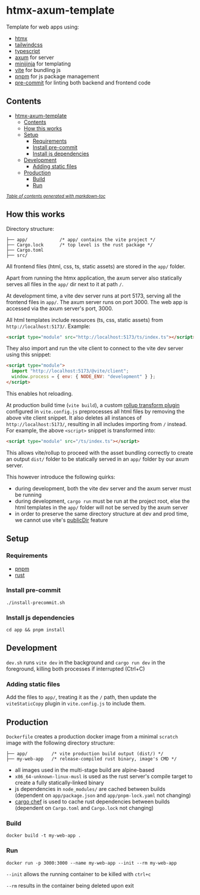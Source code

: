 # htmx-axum-template

Template for web apps using:

- [htmx](https://htmx.org)
- [tailwindcss](https://tailwindcss.com/)
- [typescript](https://www.typescriptlang.org/)
- [axum](https://github.com/tokio-rs/axum) for server
- [minijinja](https://github.com/mitsuhiko/minijinja) for templating
- [vite](https://vitejs.dev/) for bundling js
- [pnpm](https://pnpm.io/) for js package management
- [pre-commit](https://pre-commit.com/) for linting both backend and frontend code

## Contents

- [htmx-axum-template](#htmx-axum-template)
  - [Contents](#contents)
  - [How this works](#how-this-works)
  - [Setup](#setup)
    - [Requirements](#requirements)
    - [Install pre-commit](#install-pre-commit)
    - [Install js dependencies](#install-js-dependencies)
  - [Development](#development)
    - [Adding static files](#adding-static-files)
  - [Production](#production)
    - [Build](#build)
    - [Run](#run)

<small><i><a href='http://ecotrust-canada.github.io/markdown-toc/'>Table of contents generated with markdown-toc</a></i></small>

## How this works

Directory structure:

```
├── app/            /* app/ contains the vite project */
├── Cargo.lock      /* top level is the rust package */
├── Cargo.toml
├── src/
```

All frontend files (html, css, ts, static assets) are stored in the `app/` folder.

Apart from running the htmx application, the axum server also statically serves all files in the `app/` dir next to it at path `/`.

At development time, a vite dev server runs at port 5173, serving all the frontend files in `app/`. The axum server runs on port 3000. The web app is accessed via the axum server's port, 3000.

All html templates include resources (ts, css, static assets) from `http://localhost:5173/`. Example:

```html
<script type="module" src="http://localhost:5173/ts/index.ts"></script>
```

They also import and run the vite client to connect to the vite dev server using this snippet:

```html
<script type="module">
  import "http://localhost:5173/@vite/client";
  window.process = { env: { NODE_ENV: "development" } };
</script>
```

This enables hot reloading.

At production build time (`vite build`), a custom [rollup transform plugin](https://rollupjs.org/plugin-development/#transform) configured in `vite.config.js` preprocesses all html files by removing the above vite client snippet. It also deletes all instances of `http://localhost:5173/`, resulting in all includes importing from `/` instead. For example, the above `<script>` snippet is transformed into:

```html
<script type="module" src="/ts/index.ts"></script>
```

This allows vite/rollup to proceed with the asset bundling correctly to create an output `dist/` folder to be statically served in an `app/` folder by our axum server.

This however introduce the following quirks:

- during development, both the vite dev server and the axum server must be running
- during development, `cargo run` must be run at the project root, else the html templates in the `app/` folder will not be served by the axum server
- in order to preserve the same directory structure at dev and prod time, we cannot use vite's [publicDir](https://vitejs.dev/config/shared-options.html#publicdir) feature

## Setup

### Requirements

- [pnpm](https://pnpm.io/installation)
- [rust](https://www.rust-lang.org/tools/install)

### Install pre-commit

`./install-precommit.sh`

### Install js dependencies

`cd app && pnpm install`

## Development

`dev.sh` runs `vite dev` in the background and `cargo run dev` in the foreground, killing both processes if interrupted (Ctrl+C)

### Adding static files

Add the files to `app/`, treating it as the `/` path, then update the `viteStaticCopy` plugin in `vite.config.js` to include them.

## Production

`Dockerfile` creates a production docker image from a minimal `scratch` image with the following directory structure:

```
├── app/         /* vite production build output (dist/) */
├── my-web-app   /* release-compiled rust binary, image's CMD */
```

- all images used in the multi-stage build are alpine-based
- `x86_64-unknown-linux-musl` is used as the rust server's compile target to create a fully statically-linked binary
- js dependencies in `node_modules/` are cached between builds (dependent on `app/package.json` and `app/pnpm-lock.yaml` not changing)
- [cargo chef](https://github.com/LukeMathWalker/cargo-chef) is used to cache rust dependencies between builds (dependent on `Cargo.toml` and `Cargo.lock` not changing)

### Build

`docker build -t my-web-app .`

### Run

`docker run -p 3000:3000 --name my-web-app --init --rm my-web-app`

`--init` allows the running container to be killed with `ctrl+c`

`--rm` results in the container being deleted upon exit
